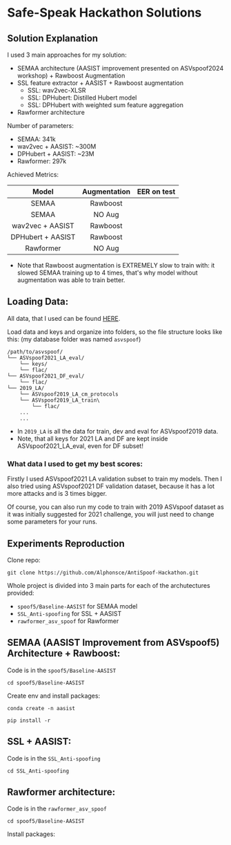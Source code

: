 # Safe-Speak Hackathon Solutions

## Solution Explanation

I used 3 main approaches for my solution:

- SEMAA architecture (AASIST improvement presented on ASVspoof2024 workshop) + Rawboost Augmentation
- SSL feature extractor + AASIST + Rawboost augmentation
  - SSL: wav2vec-XLSR
  - SSL: DPHubert: Distilled Hubert model
  - SSL: DPHubert with weighted sum feature aggregation
- Rawformer architecture
  
Number of parameters:
- SEMAA: 341k
- wav2vec + AASIST: ~300M
- DPHubert + AASIST: ~23M
- Rawformer: 297k

Achieved Metrics:

|       Model       | Augmentation | EER on test |
|:-----------------:|:------------:|-------------|
|       SEMAA       |   Rawboost   |             |
|       SEMAA       |    NO Aug    |             |
|  wav2vec + AASIST |   Rawboost   |             |
| DPHubert + AASIST |   Rawboost   |             |
|     Rawformer     |    NO Aug    |             |

- Note that Rawboost augmentation is EXTREMELY slow to train with: it slowed SEMAA training up to 4 times, that's why model without augmentation was able to train better.

## Loading Data:

All data, that I used can be found [HERE](https://www.asvspoof.org/index2021.html).

Load data and keys and organize into folders, so the file structure looks like this: (my database folder was named `asvspoof`)

```
/path/to/asvspoof/
└── ASVspoof2021_LA_eval/
    └── keys/
    └── flac/
└── ASVspoof2021_DF_eval/
    └── flac/
└── 2019_LA/
    └── ASVspoof2019_LA_cm_protocols
    └── ASVspoof2019_LA_train\
        └── flac/
    ...
    ...
```

- In `2019_LA` is all the data for train, dev and eval for ASVspoof2019 data. 
- Note, that all keys for 2021 LA and DF are kept inside ASVspoof2021_LA_eval, even for DF subset!

### What data I used to get my best scores:

Firstly I used ASVspoof2021 LA validation subset to train my models.
Then I also tried using ASVspoof2021 DF validation dataset, because it has a lot more attacks and is 3 times bigger.

Of course, you can also run my code to train with 2019 ASVspoof dataset as it was initially suggested for 2021 challenge,
you will just need to change some parameters for your runs.

## Experiments Reproduction

Clone repo:

```
git clone https://github.com/Alphonsce/AntiSpoof-Hackathon.git
```

Whole project is divided into 3 main parts for each of the archutectures provided:
- `spoof5/Baseline-AASIST` for SEMAA model
- `SSL_Anti-spoofing` for SSL + AASIST
- `rawformer_asv_spoof` for Rawformer

## SEMAA (AASIST Improvement from ASVspoof5) Architecture + Rawboost:

Code is in the `spoof5/Baseline-AASIST`

```
cd spoof5/Baseline-AASIST
```

Create env and install packages:

```
conda create -n aasist
```

```
pip install -r 
```

## SSL + AASIST:

Code is in the `SSL_Anti-spoofing`

```
cd SSL_Anti-spoofing
```

## Rawformer architecture:

Code is in the `rawformer_asv_spoof`

```
cd spoof5/Baseline-AASIST
```

Install packages:
```

```